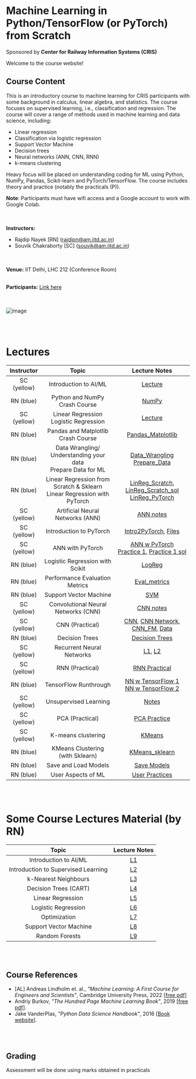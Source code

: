 # Machine Learning in Python/TensorFlow (or PyTorch) from Scratch 
Sponsored by **Center for Railway Information Systems (CRIS)**


Welcome to the course website!

## Course Content
This is an introductory course to machine learning for CRIS participants with some background in calculus, linear algebra, and statistics. The course focuses on supervised learning, i.e., classification and regression. The course will cover a range of methods used in machine learning and data science, including:
- Linear regression
- Classification via logistic regression
- Support Vector Machine 
- Decision trees
- Neural networks (ANN, CNN, RNN)
- k-means clustering

Heavy focus will be placed on understanding coding for ML using Python, NumPy, Pandas, Scikit-learn and PyTorch/TensorFlow.
The course includes theory and practice (notably the practicals (P)). 

**Note**: Participants must have wifi access and a Google account to work with Google Colab.

<br> <br>
**Instructors:** 
* Rajdip Nayek [RN] (rajdipn@am.iitd.ac.in) 
* Souvik Chakraborty [SC] (souvik@am.iitd.ac.in)                 

<br> <br>
**Venue:** IIT Delhi, LHC 212 (Conference Room)
<br> <br>

**Participants:** [Link here](https://docs.google.com/spreadsheets/d/1oaMR--Ofa2Eu0D2LOyaoEWSXh9rScNR0IEASY-Cl-B8/edit?usp=sharing)

<br> <br>
![image](https://github.com/coursesAM/CRIS2024/assets/109568856/4ab3910d-6044-4b56-a66f-bfb0964ba97c)

<br> <br>
# Lectures

|Instructor| Topic | Lecture Notes | 
|:----------:|:------------------------------:|:------------------:|
|SC (yellow) | Introduction to AI/ML | [Lecture](Lectures/Lecture-1_cris.pdf) | 
|RN (blue) | Python and NumPy Crash Course | [NumPy](https://colab.research.google.com/drive/1MvKS3JogqtJHrBfzyFMOcOa0eVskMB4S#scrollTo=el7ocr07qte-) | 
|SC (yellow) | Linear Regression <br> Logistic Regression | [Lecture](Lectures/Lecture-3_cris.pdf) | 
|RN (blue) | Pandas and Matplotlib Crash Course| [Pandas_Matplotlib](https://colab.research.google.com/drive/1sl88MXV_6cictN1vaSEd6J_82swB9zYt)|
|RN (blue) | Data Wrangling/ Understanding your data <br> Prepare Data for ML  |  [Data_Wrangling](https://colab.research.google.com/drive/1QW4Gk6VcPnlSVXfMvwMTcI3OCNzmRQlC) <br> [Prepare_Data](https://colab.research.google.com/drive/19SYTvWptUBR4w7mKayzjJ1wtfTfLQpPY?usp=sharing) | 
|RN (blue) | Linear Regression from Scratch & Sklearn <br> Linear Regression with PyTorch | [LinReg_Scratch](https://colab.research.google.com/drive/1OhVXsRUei6B_TLAoV84WuZ0yVIZDi1sH?usp=sharing), [LinReg_Scratch_sol](https://colab.research.google.com/drive/1s98smWAdOY0RFAMRgZRnT2y-9q0BIDDx?usp=sharing) <br> [LinReg_PyTorch](https://colab.research.google.com/drive/1POGb8tZGDawVLZTfoPUitchtVpxvFwgg?usp=sharing)|
|SC (yellow) | Artificial Neural Networks (ANN)| [ANN notes](https://csciitd-my.sharepoint.com/:p:/g/personal/souvik_iitd_ac_in/EYUdDY0-uH5MnUitD53gZVsB-U2AiRC1WQDJzRSmxQ3XUw?e=wiTLNm) |
|SC (yellow)| Introduction to PyTorch  | [Intro2PyTorch](https://colab.research.google.com/drive/1Bdp9V8ij5d05ayqqiAZ2gS7ZklhNaVVu?usp=sharing),  [Files](https://drive.google.com/drive/folders/1GNu-CsZp4jKPHGFHtkMne3FuDfDEzjrv)| 
|SC (yellow)| ANN with PyTorch  |[ANN w PyTorch](https://colab.research.google.com/drive/1TjU4ethtTMJoWTIoRMrVS3uRYgdqdhq2?usp=sharing) <br> [Practice 1](https://colab.research.google.com/drive/1JxyLjdVWHLEOhj5K56e9oaqOILmLczrO?usp=sharing), [Practice 1 sol](https://colab.research.google.com/drive/1pZI_TC-29z6QzDtDfJhKT_xsAenzTbuE?usp=sharing)|
|RN (blue) | Logistic Regression with Scikit | [LogReg](https://colab.research.google.com/drive/1sVmOl3VjgVEsK8JT_zA4IUBh695E4qsl?usp=sharing) |
|RN (blue) | Performance Evaluation Metrics |[Eval_metrics](https://colab.research.google.com/drive/1LK62xrDBv8MaATYxLms-_rZilR5XJ7qt?usp=sharing) |
|RN (blue) | Support Vector Machine | [SVM](https://colab.research.google.com/drive/1nn2uYXMzVHWEKHMEFqds-XKFyXNPOYBk?usp=sharing) | 
|SC (yellow)| Convolutional Neural Networks (CNN) | [CNN notes](https://csciitd-my.sharepoint.com/:p:/g/personal/souvik_iitd_ac_in/EcdPC_Pmf8dJqomRAKMeXtwBANfHNox9sXYC1kv-0SlwaQ?e=FjZgVQ) |
|SC (yellow)| CNN (Practical) | [CNN](https://colab.research.google.com/drive/1GF9bKOMGxWP6p7ELI1XYAOY2PtZfTl2o?usp=sharing), [CNN Network](https://colab.research.google.com/drive/1NFQKp0W_blRMD9GPU3C3KucIMVfFvRpc?usp=sharing), <br> [CNN_FM](https://colab.research.google.com/drive/1Lmz1eVtGgWFxF0c6nzBnetgAxrvhfWG-?usp=sharing), [Data](https://drive.google.com/drive/folders/1IKzr2Rit9nsmv07rFKTM1_ER5qyq9V7X?usp=sharing) |
|RN (blue) | Decision Trees | [Decision Trees](https://colab.research.google.com/drive/12KpMnlZsoteBc5ExGG35I2YWv5FfjCpv?usp=sharing) |
|SC (yellow) | Recurrent Neural Networks | [L1](Lectures/RNN.pdf), [L2](Lectures/RNN2.pdf) | 
|SC (yellow)| RNN (Practical) | [RNN Practical](https://colab.research.google.com/drive/17eq3gOED9ynqc0_aeWICdJ_VtJyaxWFF?usp=sharing)|
|RN (blue) | TensorFlow Runthrough | [NN w TensorFlow 1](https://colab.research.google.com/drive/1WDbMHWRRd6ejILj4YvTG3RMHgc-q2QeU?usp=sharing) <br> [NN w TensorFlow 2](https://colab.research.google.com/drive/11sHp_WrlRSnkig1JzszwKbbXhQ0dDWP3?usp=sharing) |
|SC (yellow)| Unsupervised Learning | [Notes](Lectures/USL.pdf)|
|SC (yellow)| PCA (Practical) | [PCA Practice](https://colab.research.google.com/github/redwankarimsony/PCA-from-Scratch-in-Python/blob/main/PCA_with_MNIST_Dataset.ipynb)|
|SC (yellow)| K-means clustering | [KMeans](https://colab.research.google.com/drive/1B0wLi7ejfaKGr0QiuCFFUqq8e1udG5e5?usp=sharing)|
|RN (blue) | KMeans Clustering (with Sklearn) | [KMeans_sklearn](https://colab.research.google.com/drive/1naGl6oFhWhpvv5c0ManJdHmQcKFcoGgR?usp=sharing)|
|RN (blue) | Save and Load Models | [Save Models](https://colab.research.google.com/drive/1WodtWy_jgKeP2Sr1DJ9ovnvrtzOC-ZRq?usp=sharing) | 
|RN (blue) | User Aspects of ML | [User Practices](Lectures/UserAspectsML.pdf)|

<br> <br>

# Some Course Lectures Material (by RN)

| Topic | Lecture Notes | 
|:--------------------------:|:------------------:|
| Introduction to AI/ML | [L1](Lectures/Intro2ML.pdf) | 
| Introduction to Supervised Learning | [L2](Lectures/Intro2Supervised.pdf)|
| k-Nearest Neighbours |  [L3](Lectures/kNN.pdf) | 
| Decision Trees (CART) | [L4](Lectures/DecisionTrees.pdf)|
| Linear Regression | [L5](Lectures/LinearRegression.pdf)|
| Logistic Regression | [L6](Lectures/LogisticRegression.pdf)|
| Optimization | [L7](Lectures/Parm_Opt.pdf) |
| Support Vector Machine| [L8](https://github.com/coursesAM/APL405W24/blob/6196cdf0a18eccf77b53ee45dfd6b3618ceba7fb/Lectures/Lecture18.pdf) |
| Random Forests | [L9](Lectures/RF.pdf) |


<br> <br>

## Course References
* [AL] Andreas Lindholm et. al., *"Machine Learning: A First Course for Engineers and Scientists"*, Cambridge University Press, 2022 [[free pdf](http://smlbook.org/book/sml-book-draft-latest.pdf)]
* Andriy Burkov, *"The Hundred Page Machine Learning Book"*, 2019 [[free pdf](http://ema.cri-info.cm/wp-content/uploads/2019/07/2019BurkovTheHundred-pageMachineLearning.pdf)].
* Jake VanderPlas, *"Python Data Science Handbook"*, 2016 [[Book website](https://jakevdp.github.io/PythonDataScienceHandbook/index.html)].

<br> <br>

## Grading  
Assessment will be done using marks obtained in practicals

